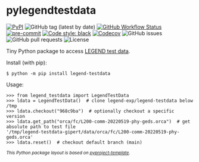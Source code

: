 # pylegendtestdata

[![PyPI](https://img.shields.io/pypi/v/legend-testdata?logo=pypi)](https://pypi.org/project/legend-testdata/)
![GitHub tag (latest by date)](https://img.shields.io/github/v/tag/legend-exp/pylegendtestdata?logo=git)
[![GitHub Workflow Status](https://img.shields.io/github/checks-status/legend-exp/pylegendtestdata/main?label=main%20branch&logo=github)](https://github.com/legend-exp/pylegendtestdata/actions)
[![pre-commit](https://img.shields.io/badge/pre--commit-enabled-brightgreen?logo=pre-commit&logoColor=white)](https://github.com/pre-commit/pre-commit)
[![Code style: black](https://img.shields.io/badge/code%20style-black-000000.svg)](https://github.com/psf/black)
[![Codecov](https://img.shields.io/codecov/c/github/legend-exp/pylegendtestdata?logo=codecov)](https://app.codecov.io/gh/legend-exp/pylegendtestdata)
![GitHub issues](https://img.shields.io/github/issues/legend-exp/pylegendtestdata?logo=github)
![GitHub pull requests](https://img.shields.io/github/issues-pr/legend-exp/pylegendtestdata?logo=github)
![License](https://img.shields.io/github/license/legend-exp/pylegendtestdata)

Tiny Python package to access [LEGEND test data](https://github.com/legend-exp/legend-testdata).

Install (with pip):
```console
$ python -m pip install legend-testdata
```

Usage:

```pycon
>>> from legend_testdata import LegendTestData
>>> ldata = LegendTestData()  # clone legend-exp/legend-testdata below /tmp
>>> ldata.checkout("968c9ba")  # optionally checkout a specific version
>>> ldata.get_path("orca/fc/L200-comm-20220519-phy-geds.orca")  # get absolute path to test file
'/tmp/legend-testdata-gipert/data/orca/fc/L200-comm-20220519-phy-geds.orca'
>>> ldata.reset()  # checkout default branch (main)
```

<sub>*This Python package layout is based on [pyproject-template](https://github.com/gipert/pyproject-template).*</sub>
